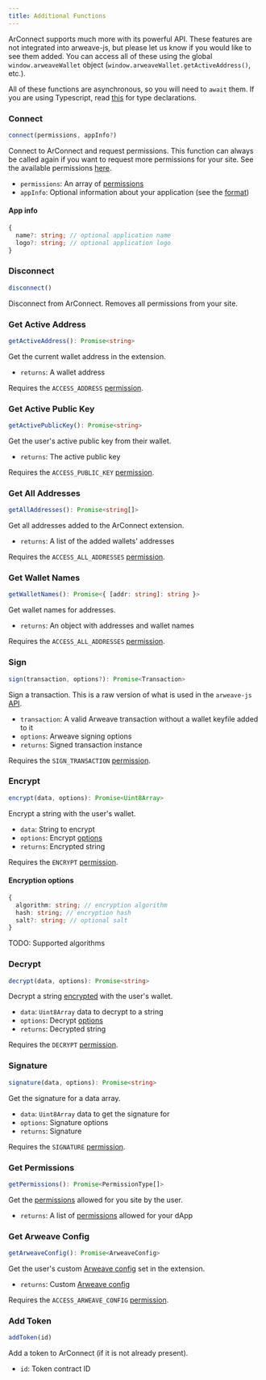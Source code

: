 ```yaml
---
title: Additional Functions
---
```


ArConnect supports much more with its powerful API. These features are not integrated into arweave-js, but please let us know if you would like to see them added. You can access all of these using the global `window.arweaveWallet` object (`window.arweaveWallet.getActiveAddress()`, etc.).

All of these functions are asynchronous, so you will need to `await` them. If you are using Typescript, read [this](#typescript-types) for type declarations.

### Connect

```ts
connect(permissions, appInfo?)
```

Connect to ArConnect and request permissions. This function can always be called again if you want to request more permissions for your site. See the available permissions [here](#permissions).

- `permissions`: An array of [permissions](#permissions)
- `appInfo`: Optional information about your application (see the [format](#app-info))

#### App info

```ts
{
  name?: string; // optional application name
  logo?: string; // optional application logo
}
```

### Disconnect

```ts
disconnect()
```

Disconnect from ArConnect. Removes all permissions from your site.

### Get Active Address

```ts
getActiveAddress(): Promise<string>
```

Get the current wallet address in the extension.

- `returns`: A wallet address

Requires the `ACCESS_ADDRESS` [permission](#permissions).

### Get Active Public Key

```ts
getActivePublicKey(): Promise<string>
```

Get the user's active public key from their wallet.

- `returns`: The active public key

Requires the `ACCESS_PUBLIC_KEY` [permission](#permissions).

### Get All Addresses

```ts
getAllAddresses(): Promise<string[]>
```

Get all addresses added to the ArConnect extension.

- `returns`: A list of the added wallets' addresses

Requires the `ACCESS_ALL_ADDRESSES` [permission](#permissions).

### Get Wallet Names

```ts
getWalletNames(): Promise<{ [addr: string]: string }>
```

Get wallet names for addresses.

- `returns`: An object with addresses and wallet names

Requires the `ACCESS_ALL_ADDRESSES` [permission](#permissions).

### Sign

```ts
sign(transaction, options?): Promise<Transaction>
```

Sign a transaction. This is a raw version of what is used in the `arweave-js` [API](#api).

- `transaction`: A valid Arweave transaction without a wallet keyfile added to it
- `options`: Arweave signing options
  <br />
- `returns`: Signed transaction instance

Requires the `SIGN_TRANSACTION` [permission](#permissions).

### Encrypt

```ts
encrypt(data, options): Promise<Uint8Array>
```

Encrypt a string with the user's wallet.

- `data`: String to encrypt
- `options`: Encrypt [options](#encryption-options)
  <br />
- `returns`: Encrypted string

Requires the `ENCRYPT` [permission](#permissions).

#### Encryption options

```ts
{
  algorithm: string; // encryption algorithm
  hash: string; // encryption hash
  salt?: string; // optional salt
}
```

TODO: Supported algorithms

### Decrypt

```ts
decrypt(data, options): Promise<string>
```

Decrypt a string [encrypted](#encryptdata-options-promiseuint8array) with the user's wallet.

- `data`: `Uint8Array` data to decrypt to a string
- `options`: Decrypt [options](#encryption-options)
  <br />
- `returns`: Decrypted string

Requires the `DECRYPT` [permission](#permissions).

### Signature

```ts
signature(data, options): Promise<string>
```

Get the signature for a data array.

- `data`: `Uint8Array` data to get the signature for
- `options`: Signature options
  <br />
- `returns`: Signature

Requires the `SIGNATURE` [permission](#permissions).

### Get Permissions

```ts
getPermissions(): Promise<PermissionType[]>
```

Get the [permissions](#permissions) allowed for you site by the user.

- `returns`: A list of [permissions](#permissions) allowed for your dApp

### Get Arweave Config

```ts
getArweaveConfig(): Promise<ArweaveConfig>
```

Get the user's custom [Arweave config](#arweave-config) set in the extension.

- `returns`: Custom [Arweave config](#arweave-config)

Requires the `ACCESS_ARWEAVE_CONFIG` [permission](#permissions).

### Add Token

```ts
addToken(id)
```

Add a token to ArConnect (if it is not already present).

- `id`: Token contract ID